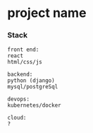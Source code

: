 # project name

### Stack
```
front end:
react
html/css/js

backend:
python (django)
mysql/postgreSql

devops:
kubernetes/docker

cloud:
?
```
